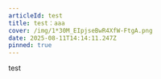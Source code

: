 ```yaml
---
articleId: test
title: test：aaa
cover: /img/1*30M_EIpjseBwR4XfW-FtgA.png
date: 2025-08-11T14:14:11.247Z
pinned: true
---
```

test